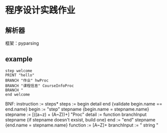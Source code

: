 # 程序设计实践作业

## 解析器

框架：pyparsing

## example

```
step welcome
PRINT "hello"
BRANCH "作业" hwProc
BRANCH "课程信息" CourseInfoProc
BRANCH "
end welcome
```

BNF:
instruction := steps*
steps       := begin detail end {validate begin.name == end.name}
begin       := "step" stepname {begin.name = stepname.name}
stepname    := \[((a~z) + (A~Z))+\] "Proc"
detail      := function branchInput stepname {if stepname doesn't exsist, build one} 
end         := "end" stepname {end.name = stepname.name}
function    := \[A~Z\]+
branchInput := " string "